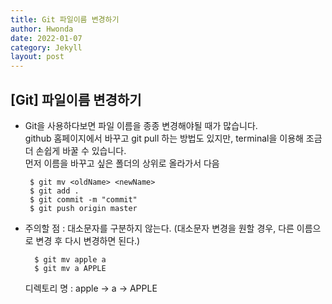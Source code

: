 ```yaml
---
title: Git 파일이름 변경하기
author: Hwonda
date: 2022-01-07
category: Jekyll
layout: post
---
```


## [Git] 파일이름 변경하기

 - Git을 사용하다보면 파일 이름을 종종 변경해야될 때가 많습니다.<br>
 github 홈페이지에서 바꾸고 git pull 하는 방법도 있지만, terminal을 이용해 조금 더 손쉽게 바꿀 수 있습니다.<br>
 먼저 이름을 바꾸고 싶은 폴더의 상위로 올라가서 다음 

        $ git mv <oldName> <newName>
        $ git add .
        $ git commit -m "commit"
        $ git push origin master

- 주의할 점 : 대소문자를 구분하지 않는다. (대소문자 변경을 원할 경우, 다른 이름으로 변경 후 다시 변경하면 된다.)

        $ git mv apple a    
        $ git mv a APPLE

    디렉토리 명 : apple -> a -> APPLE